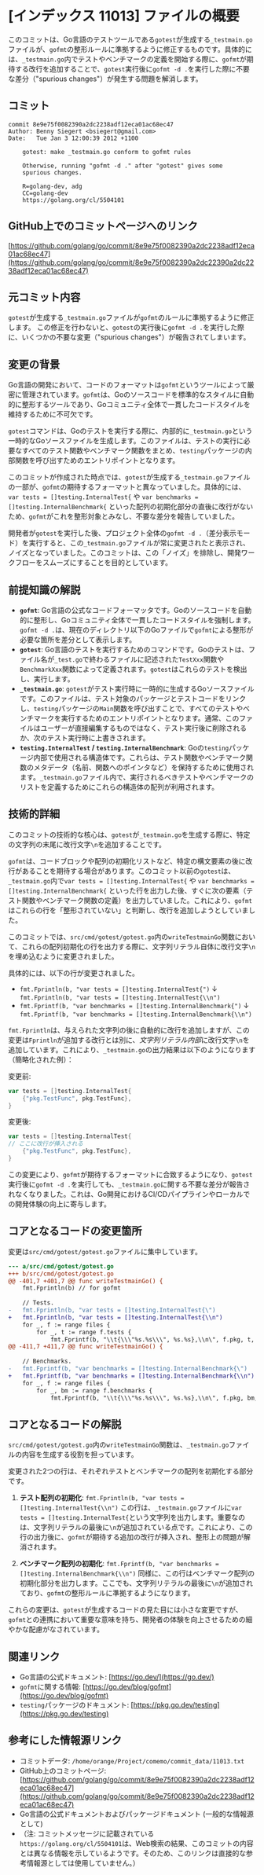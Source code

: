 # [インデックス 11013] ファイルの概要

このコミットは、Go言語のテストツールである`gotest`が生成する`_testmain.go`ファイルが、`gofmt`の整形ルールに準拠するように修正するものです。具体的には、`_testmain.go`内でテストやベンチマークの定義を開始する際に、`gofmt`が期待する改行を追加することで、`gotest`実行後に`gofmt -d .`を実行した際に不要な差分（"spurious changes"）が発生する問題を解消します。

## コミット

```
commit 8e9e75f0082390a2dc2238adf12eca01ac68ec47
Author: Benny Siegert <bsiegert@gmail.com>
Date:   Tue Jan 3 12:00:39 2012 +1100

    gotest: make _testmain.go conform to gofmt rules
    
    Otherwise, running "gofmt -d ." after "gotest" gives some
    spurious changes.
    
    R=golang-dev, adg
    CC=golang-dev
    https://golang.org/cl/5504101
```

## GitHub上でのコミットページへのリンク

[https://github.com/golang/go/commit/8e9e75f0082390a2dc2238adf12eca01ac68ec47](https://github.com/golang/go/commit/8e9e75f0082390a2dc22390a2dc2238adf12eca01ac68ec47)

## 元コミット内容

`gotest`が生成する`_testmain.go`ファイルが`gofmt`のルールに準拠するように修正します。
この修正を行わないと、`gotest`の実行後に`gofmt -d .`を実行した際に、いくつかの不要な変更（"spurious changes"）が報告されてしまいます。

## 変更の背景

Go言語の開発において、コードのフォーマットは`gofmt`というツールによって厳密に管理されています。`gofmt`は、Goのソースコードを標準的なスタイルに自動的に整形するツールであり、Goコミュニティ全体で一貫したコードスタイルを維持するために不可欠です。

`gotest`コマンドは、Goのテストを実行する際に、内部的に`_testmain.go`という一時的なGoソースファイルを生成します。このファイルは、テストの実行に必要なすべてのテスト関数やベンチマーク関数をまとめ、`testing`パッケージの内部関数を呼び出すためのエントリポイントとなります。

このコミットが作成された時点では、`gotest`が生成する`_testmain.go`ファイルの一部が、`gofmt`の期待するフォーマットと異なっていました。具体的には、`var tests = []testing.InternalTest{` や `var benchmarks = []testing.InternalBenchmark{` といった配列の初期化部分の直後に改行がないため、`gofmt`がこれを整形対象とみなし、不要な差分を報告していました。

開発者が`gotest`を実行した後、プロジェクト全体の`gofmt -d .`（差分表示モード）を実行すると、この`_testmain.go`ファイルが常に変更されたと表示され、ノイズとなっていました。このコミットは、この「ノイズ」を排除し、開発ワークフローをスムーズにすることを目的としています。

## 前提知識の解説

*   **`gofmt`**: Go言語の公式なコードフォーマッタです。Goのソースコードを自動的に整形し、Goコミュニティ全体で一貫したコードスタイルを強制します。`gofmt -d .`は、現在のディレクトリ以下のGoファイルで`gofmt`による整形が必要な箇所を差分として表示します。
*   **`gotest`**: Go言語のテストを実行するためのコマンドです。Goのテストは、ファイル名が`_test.go`で終わるファイルに記述された`TestXxx`関数や`BenchmarkXxx`関数によって定義されます。`gotest`はこれらのテストを検出し、実行します。
*   **`_testmain.go`**: `gotest`がテスト実行時に一時的に生成するGoソースファイルです。このファイルは、テスト対象のパッケージとテストコードをリンクし、`testing`パッケージの`Main`関数を呼び出すことで、すべてのテストやベンチマークを実行するためのエントリポイントとなります。通常、このファイルはユーザーが直接編集するものではなく、テスト実行後に削除されるか、次のテスト実行時に上書きされます。
*   **`testing.InternalTest` / `testing.InternalBenchmark`**: Goの`testing`パッケージ内部で使用される構造体です。これらは、テスト関数やベンチマーク関数のメタデータ（名前、関数へのポインタなど）を保持するために使用されます。`_testmain.go`ファイル内で、実行されるべきテストやベンチマークのリストを定義するためにこれらの構造体の配列が利用されます。

## 技術的詳細

このコミットの技術的な核心は、`gotest`が`_testmain.go`を生成する際に、特定の文字列の末尾に改行文字`\n`を追加することです。

`gofmt`は、コードブロックや配列の初期化リストなど、特定の構文要素の後に改行があることを期待する場合があります。このコミット以前の`gotest`は、`_testmain.go`内で`var tests = []testing.InternalTest{` や `var benchmarks = []testing.InternalBenchmark{` といった行を出力した後、すぐに次の要素（テスト関数やベンチマーク関数の定義）を出力していました。これにより、`gofmt`はこれらの行を「整形されていない」と判断し、改行を追加しようとしていました。

このコミットでは、`src/cmd/gotest/gotest.go`内の`writeTestmainGo`関数において、これらの配列初期化の行を出力する際に、文字列リテラル自体に改行文字`\n`を埋め込むように変更されました。

具体的には、以下の行が変更されました。

*   `fmt.Fprintln(b, "var tests = []testing.InternalTest{")`
    ↓
    `fmt.Fprintln(b, "var tests = []testing.InternalTest{\\n")`
*   `fmt.Fprintf(b, "var benchmarks = []testing.InternalBenchmark{")`
    ↓
    `fmt.Fprintf(b, "var benchmarks = []testing.InternalBenchmark{\\n")`

`fmt.Fprintln`は、与えられた文字列の後に自動的に改行を追加しますが、この変更は`Fprintln`が追加する改行とは別に、*文字列リテラル内部*に改行文字`\n`を追加しています。これにより、`_testmain.go`の出力結果は以下のようになります（簡略化された例）：

変更前:
```go
var tests = []testing.InternalTest{
	{"pkg.TestFunc", pkg.TestFunc},
}
```

変更後:
```go
var tests = []testing.InternalTest{
// ここに改行が挿入される
	{"pkg.TestFunc", pkg.TestFunc},
}
```

この変更により、`gofmt`が期待するフォーマットに合致するようになり、`gotest`実行後に`gofmt -d .`を実行しても、`_testmain.go`に関する不要な差分が報告されなくなりました。これは、Go開発におけるCI/CDパイプラインやローカルでの開発体験の向上に寄与します。

## コアとなるコードの変更箇所

変更は`src/cmd/gotest/gotest.go`ファイルに集中しています。

```diff
--- a/src/cmd/gotest/gotest.go
+++ b/src/cmd/gotest/gotest.go
@@ -401,7 +401,7 @@ func writeTestmainGo() {
 	fmt.Fprintln(b) // for gofmt
 
 	// Tests.
-	fmt.Fprintln(b, "var tests = []testing.InternalTest{\")
+	fmt.Fprintln(b, "var tests = []testing.InternalTest{\\n")
 	for _, f := range files {
 		for _, t := range f.tests {
 			fmt.Fprintf(b, "\\t{\\\"%s.%s\\\", %s.%s},\\n\", f.pkg, t, renamedPackage(f.pkg), t)
@@ -411,7 +411,7 @@ func writeTestmainGo() {
 
 	// Benchmarks.
-	fmt.Fprintf(b, "var benchmarks = []testing.InternalBenchmark{\")
+	fmt.Fprintf(b, "var benchmarks = []testing.InternalBenchmark{\\n")
 	for _, f := range files {
 		for _, bm := range f.benchmarks {
 			fmt.Fprintf(b, "\\t{\\\"%s.%s\\\", %s.%s},\\n\", f.pkg, bm, renamedPackage(f.pkg), bm)\
```

## コアとなるコードの解説

`src/cmd/gotest/gotest.go`内の`writeTestmainGo`関数は、`_testmain.go`ファイルの内容を生成する役割を担っています。

変更された2つの行は、それぞれテストとベンチマークの配列を初期化する部分です。

1.  **テスト配列の初期化**:
    `fmt.Fprintln(b, "var tests = []testing.InternalTest{\\n")`
    この行は、`_testmain.go`ファイルに`var tests = []testing.InternalTest{`という文字列を出力します。重要なのは、文字列リテラルの最後に`\n`が追加されている点です。これにより、この行の出力後に、`gofmt`が期待する追加の改行が挿入され、整形上の問題が解消されます。

2.  **ベンチマーク配列の初期化**:
    `fmt.Fprintf(b, "var benchmarks = []testing.InternalBenchmark{\\n")`
    同様に、この行はベンチマーク配列の初期化部分を出力します。ここでも、文字列リテラルの最後に`\n`が追加されており、`gofmt`の整形ルールに準拠するようになります。

これらの変更は、`gotest`が生成するコードの見た目には小さな変更ですが、`gofmt`との連携において重要な意味を持ち、開発者の体験を向上させるための細やかな配慮がなされています。

## 関連リンク

*   Go言語の公式ドキュメント: [https://go.dev/](https://go.dev/)
*   `gofmt`に関する情報: [https://go.dev/blog/gofmt](https://go.dev/blog/gofmt)
*   `testing`パッケージのドキュメント: [https://pkg.go.dev/testing](https://pkg.go.dev/testing)

## 参考にした情報源リンク

*   コミットデータ: `/home/orange/Project/comemo/commit_data/11013.txt`
*   GitHub上のコミットページ: [https://github.com/golang/go/commit/8e9e75f0082390a2dc2238adf12eca01ac68ec47](https://github.com/golang/go/commit/8e9e75f0082390a2dc2238adf12eca01ac68ec47)
*   Go言語の公式ドキュメントおよびパッケージドキュメント (一般的な情報源として)
*   （注: コミットメッセージに記載されている`https://golang.org/cl/5504101`は、Web検索の結果、このコミットの内容とは異なる情報を示しているようです。そのため、このリンクは直接的な参考情報源としては使用していません。）

